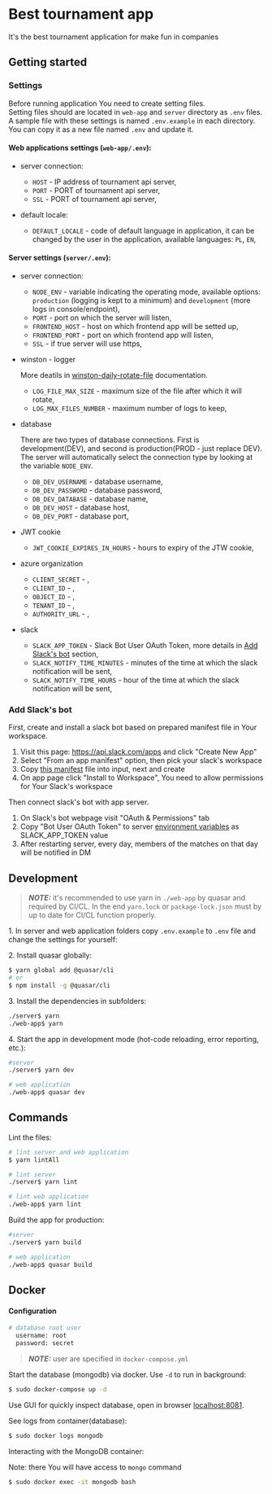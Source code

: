 # Best tournament app

It's the best tournament application for make fun in companies

## Getting started

### Settings

Before running application You need to create setting files.\
Setting files should are located in `web-app` and `server` directory as `.env` files.
A sample file with these settings is named `.env.example` in each directory. You can copy it as a new file named `.env` and update it.

#### Web applications settings (`web-app/.env`):

- server connection:

  - `HOST` - IP address of tournament api server,
  - `PORT` - PORT of tournament api server,
  - `SSL` - PORT of tournament api server,

- default locale:

  - `DEFAULT_LOCALE` - code of default language in application, it can be changed by the user in the application, available languages: `PL`, `EN`,

#### Server settings (`server/.env`):

- server connection:

  - `NODE_ENV` - variable indicating the operating mode, available options: `production` (logging is kept to a minimum) and `development` (more logs in console/endpoint),
  - `PORT` - port on which the server will listen,
  - `FRONTEND_HOST` - host on which frontend app will be setted up,
  - `FRONTEND_PORT` - port on which frontend app will listen,
  - `SSL` - if true server will use https,

- winston - logger

  More deatils in [winston-daily-rotate-file](https://github.com/winstonjs/winston-daily-rotate-file#options) documentation.

  - `LOG_FILE_MAX_SIZE` - maximum size of the file after which it will rotate,
  - `LOG_MAX_FILES_NUMBER` - maximum number of logs to keep,

- database

  There are two types of database connections. First is development(DEV), and second is production(PROD - just replace DEV). The server will automatically select the connection type by looking at the variable `NODE_ENV`.

  - `DB_DEV_USERNAME` - database username,
  - `DB_DEV_PASSWORD` - database password,
  - `DB_DEV_DATABASE` - database name,
  - `DB_DEV_HOST` - database host,
  - `DB_DEV_PORT` - database port,

- JWT cookie

  - `JWT_COOKIE_EXPIRES_IN_HOURS` - hours to expiry of the JTW cookie,

- azure organization

  - `CLIENT_SECRET` - ,
  - `CLIENT_ID` - ,
  - `OBJECT_ID` - ,
  - `TENANT_ID` - ,
  - `AUTHORITY_URL` - ,

- slack

  - `SLACK_APP_TOKEN` - Slack Bot User OAuth Token, more details in [Add Slack's bot](#Add-Slack's-bot) section,
  - `SLACK_NOTIFY_TIME_MINUTES` - minutes of the time at which the slack notification will be sent,
  - `SLACK_NOTIFY_TIME_HOURS` - hour of the time at which the slack notification will be sent,

### Add Slack's bot

First, create and install a slack bot based on prepared manifest file in Your workspace.

1. Visit this page: https://api.slack.com/apps and click "Create New App"
2. Select "From an app manifest" option, then pick your slack's workspace
3. Copy [this manifest](slack-bot-manifest.yaml) file into input, next and create
4. On app page click "Install to Workspace", You need to allow permissions for Your Slack's workspace

Then connect slack's bot with app server.

1. On Slack's bot webpage visit "OAuth & Permissions" tab
2. Copy "Bot User OAuth Token" to server [environment variables](server/.env) as SLACK_APP_TOKEN value
3. After restarting server, every day, members of the matches on that day will be notified in DM

## Development

> **_NOTE:_** it's recommended to use yarn in `./web-app` by quasar and required by CI/CL. In the end `yarn.lock` or `package-lock.json` must by up to date for CI/CL function properly.

1\. In server and web application folders copy `.env.example` to `.env` file and change the settings for yourself:

2\. Install quasar globally:

```bash
$ yarn global add @quasar/cli
# or
$ npm install -g @quasar/cli
```

3\. Install the dependencies in subfolders:

```bash
./server$ yarn
./web-app$ yarn
```

4\. Start the app in development mode (hot-code reloading, error reporting, etc.):

```bash
#server
./server$ yarn dev

# web application
./web-app$ quasar dev
```

## Commands

Lint the files:

```bash
# lint server and web application
$ yarn lintAll

# lint server
./server$ yarn lint

# lint web application
./web-app$ yarn lint
```

Build the app for production:

```bash
#server
./server$ yarn build

# web application
./web-app$ quasar build
```

## Docker

#### Configuration

```bash
# database root user
  username: root
  password: secret
```

> **_NOTE:_** user are specified in `docker-compose.yml`

Start the database (mongodb) via docker. Use `-d` to run in background:

```bash
$ sudo docker-compose up -d
```

Use GUI for quickly inspect database, open in browser [localhost:8081](localhost:8081).

See logs from container(database):

```bash
$ sudo docker logs mongodb
```

Interacting with the MongoDB container:

Note: there You will have access to `mongo` command

```bash
$ sudo docker exec -it mongodb bash
```

